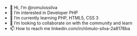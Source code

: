 - 👋 Hi, I’m @romulossilva
- 👀 I’m interested in Developer PHP
- 🌱 I’m currently learning PHP, HTML5, CSS 3
- 💞️ I’m looking to collaborate on with the community and learn
- 📫 How to reach me linkedin.com/in/rômulo-silva-2a8178ba

<!---
romulossilva/romulossilva is a ✨ special ✨ repository because its `README.md` (this file) appears on your GitHub profile.
You can click the Preview link to take a look at your changes.
--->
